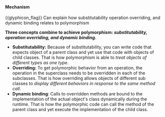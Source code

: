 <div id="title">

#### Mechanism

</div>

<span id="prereqs"><dynamic-panel src="../../../oopImplementation/polymorphism/unit-inElsewhere-asFlat.md" boilerplate header="%%{{glyphicon_education}} Implementation → Object Oriented Programming → Polymorphism%%" />
<dynamic-panel src="../../../oopDesign/inheritance/substitutability/unit-inElsewhere-asFlat.md" boilerplate header="%%{{glyphicon_education}} Design → Object Oriented Programming → Inheritance → Substitutability%%" />
<dynamic-panel src="../../../oopDesign/inheritance/dynamicAndStaticBinding/unit-inElsewhere-asFlat.md" boilerplate header="%%{{glyphicon_education}} Design → Object Oriented Programming → Inheritance → Dynamic and Static Binding%%" /></span>

<span id="outcomes">{{glyphicon_flag}} Can explain how substitutability operation overriding, and dynamic binding relates to polymorphism</span>

<div id="body">

**Three concepts combine to achieve polymorphism: _substitutability, operation overriding, and dynamic binding_.**

* **Substitutability:** Because of substitutability, you can write code that expects object of a parent class and yet use that code with objects of child classes. That is how polymorphism is able to _treat objects of different types as one type_.
* **Overriding:** To get polymorphic behavior from an operation, the operation in the superclass needs to be overridden in each of the subclasses. That is how overriding allows objects of different sub classes to _display different behaviors in response to the same method call_.
* **Dynamic binding**: Calls to overridden methods are bound to the implementation of the actual object's class dynamically during the runtime. That is how the polymorphic code can call the method of the parent class and yet execute the implementation of the child class.

</div>

<div id="extras">

<include src="exercises.md" />

</div>